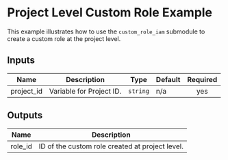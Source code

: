 # Project Level Custom Role Example

This example illustrates how to use the `custom_role_iam` submodule to create a custom role at the project level.

<!-- BEGINNING OF PRE-COMMIT-TERRAFORM DOCS HOOK -->
## Inputs

| Name | Description | Type | Default | Required |
|------|-------------|------|---------|:--------:|
| project\_id | Variable for Project ID. | `string` | n/a | yes |

## Outputs

| Name | Description |
|------|-------------|
| role\_id | ID of the custom role created at project level. |

<!-- END OF PRE-COMMIT-TERRAFORM DOCS HOOK -->

